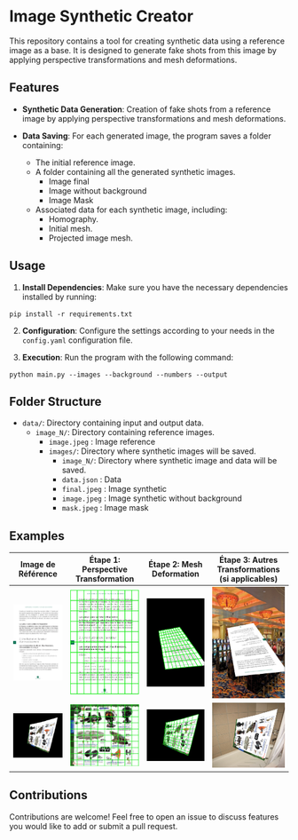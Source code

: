 # Image Synthetic Creator

This repository contains a tool for creating synthetic data using a reference image as a base. It is designed to generate fake shots from this image by applying perspective transformations and mesh deformations.

## Features

- **Synthetic Data Generation**: Creation of fake shots from a reference image by applying perspective transformations and mesh deformations.
  
- **Data Saving**: For each generated image, the program saves a folder containing:
  - The initial reference image.
  - A folder containing all the generated synthetic images.
    - Image final
    - Image without background
    - Image Mask 
  - Associated data for each synthetic image, including:
    - Homography.
    - Initial mesh.
    - Projected image mesh.

## Usage

1. **Install Dependencies**: Make sure you have the necessary dependencies installed by running:
```
pip install -r requirements.txt
```

2. **Configuration**: Configure the settings according to your needs in the `config.yaml` configuration file.

3. **Execution**: Run the program with the following command:
```
python main.py --images --background --numbers --output
```

## Folder Structure

- `data/`: Directory containing input and output data.
  - `image_N/`: Directory containing reference images.
    - `image.jpeg` : Image reference
    - `images/`: Directory where synthetic images will be saved.
      - `image_N/`: Directory where synthetic image and data will be saved.
      - `data.json` : Data
      - `final.jpeg` : Image synthetic
      - `image.jpeg` : Image synthetic without background
      - `mask.jpeg` : Image mask

## Examples
| Image de Référence | Étape 1: Perspective Transformation | Étape 2: Mesh Deformation | Étape 3: Autres Transformations (si applicables) |
| --- | --- | --- | --- |
| ![Image](examples/example_1/image.jpeg) | ![mesh](examples/example_1/meshed_image_1.jpeg) | ![perturbed mesh](examples/example_1/meshed_image_2.jpeg) | ![final](examples/example_1/final.jpeg) |
| ![Image](examples/example_2/image.jpeg) | ![mesh](examples/example_2/meshed_image_1.jpeg) | ![perturbed mesh](examples/example_2/meshed_image_2.jpeg) | ![final](examples/example_2/final.jpeg) |


## Contributions

Contributions are welcome! Feel free to open an issue to discuss features you would like to add or submit a pull request.

